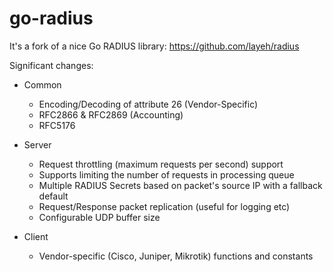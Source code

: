 # go-radius

It's a fork of a nice Go RADIUS library: https://github.com/layeh/radius

Significant changes:
* Common
  * Encoding/Decoding of attribute 26 (Vendor-Specific)
  * RFC2866 & RFC2869 (Accounting)
  * RFC5176

* Server
  * Request throttling (maximum requests per second) support
  * Supports limiting the number of requests in processing queue
  * Multiple RADIUS Secrets based on packet's source IP with a fallback default
  * Request/Response packet replication (useful for logging etc)
  * Configurable UDP buffer size

* Client
  * Vendor-specific (Cisco, Juniper, Mikrotik) functions and constants
